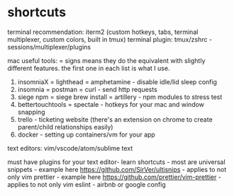 # shortcuts

terminal recommendation: iterm2 (custom hotkeys, tabs, terminal multiplexer, custom colors, built in
tmux)
terminal plugin: tmux/zshrc - sessions/multiplexer/plugins

mac useful tools:
= signs means they do the equivalent with slightly different features. the first one in each list is
what I use.
1. insomniaX = lighthead = amphetamine - disable idle/lid sleep config
2. insomnia = postman = curl - send http requests
3. siege npm = siege brew install = artillery - npm modules to stress test
4. bettertouchtools = spectale - hotkeys for your mac and window snapping
5. trello - ticketing website (there's an extension on chrome to create parent/child relationships
   easily)
6. docker - setting up containers/vm for your app

text editors: vim/vscode/atom/sublime text

must have plugins for your text editor-
learn shortcuts - most are universal
snippets - example here https://github.com/SirVer/ultisnips - applies to not only vim
prettier - example here https://github.com/prettier/vim-prettier - applies to not only vim
eslint - airbnb or google config




